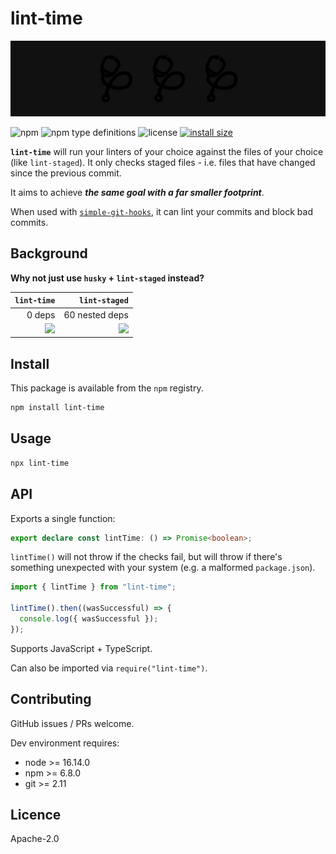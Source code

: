 # lint-time

![banner](banner.svg)

![npm](https://img.shields.io/npm/v/lint-time)
![npm type definitions](https://img.shields.io/npm/types/lint-time)
![license](https://img.shields.io/npm/l/lint-time)
[![install size](https://packagephobia.com/badge?p=lint-time)](https://packagephobia.com/result?p=lint-time)

**`lint-time`** will run your linters of your choice against the files of your choice (like
`lint-staged`). It only checks staged files - i.e. files that have changed since the previous
commit.

It aims to achieve **_the same goal with a far smaller footprint_**.

When used with [`simple-git-hooks`](https://github.com/toplenboren/simple-git-hooks), it can lint
your commits and block bad commits.

## Background

**Why not just use `husky` + `lint-staged` instead?**

|                                      `lint-time` |                                      `lint-staged` |
| -----------------------------------------------: | -------------------------------------------------: |
|                                           0 deps |                                     60 nested deps |
| ![](https://packagephobia.com/badge?p=lint-time) | ![](https://packagephobia.com/badge?p=lint-staged) |

## Install

This package is available from the `npm` registry.

```sh
npm install lint-time
```

## Usage

```sh
npx lint-time
```

## API

Exports a single function:

```ts
export declare const lintTime: () => Promise<boolean>;
```

`lintTime()` will not throw if the checks fail, but will throw if there's something unexpected with
your system (e.g. a malformed `package.json`).

```ts
import { lintTime } from "lint-time";

lintTime().then((wasSuccessful) => {
  console.log({ wasSuccessful });
});
```

Supports JavaScript + TypeScript.

Can also be imported via `require("lint-time")`.

## Contributing

GitHub issues / PRs welcome.

Dev environment requires:

- node >= 16.14.0
- npm >= 6.8.0
- git >= 2.11

## Licence

Apache-2.0
